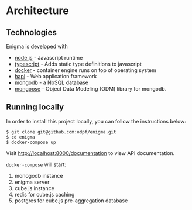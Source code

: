 # Architecture

## Technologies

Enigma is developed with

- [node.js](https://nodejs.org/en/) - Javascript runtime
- [typescript](https://www.typescriptlang.org/) - Adds static type definitions to javascript
- [docker](https://www.docker.com/get-started) - container engine runs on top of operating system
- [hapi](https://hapi.dev/) - Web application framework
- [mongodb](https://www.mongodb.com/) - a NoSQL database
- [mongoose](https://mongoosejs.com/) - Object Data Modeling (ODM) library for mongodb.

## Running locally

In order to install this project locally, you can follow the instructions below:

```text
$ git clone git@github.com:odpf/enigma.git
$ cd enigma
$ docker-compose up
```

Visit [http://localhost:8000/documentation](http://localhost:8000/documentation) to view API documentation.

`docker-compose` will start:

1. monogodb instance
2. enigma server
3. cube.js instance
4. redis for cube.js caching
5. postgres for cube.js pre-aggregation database
